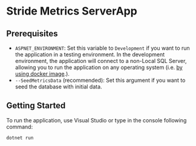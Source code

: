 # Stride Metrics ServerApp

## Prerequisites

- `ASPNET_ENVIRONMENT`: Set this variable to `Development` if you want to run the application in a testing environment. In the development environment, the application will connect to a non-Local SQL Server, allowing you to run the application on any operating system (i.e. [by using docker image](https://hub.docker.com/_/microsoft-mssql-server).).
- `--SeedMetricsData` (recommended): Set this argument if you want to seed the database with initial data.

## Getting Started

To run the application, use Visual Studio or type in the console following command:

```bash
dotnet run
```


